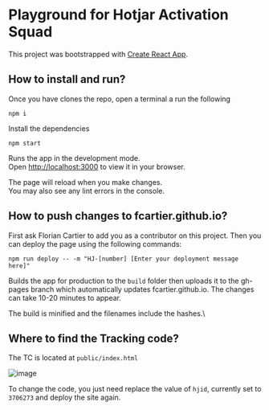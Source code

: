 # Playground for Hotjar Activation Squad

This project was bootstrapped with [Create React App](https://github.com/facebook/create-react-app).

## How to install and run?

Once you have clones the repo, open a terminal a run the following

 `npm i`

Install the dependencies

`npm start`

Runs the app in the development mode.\
Open [http://localhost:3000](http://localhost:3000) to view it in your browser.

The page will reload when you make changes.\
You may also see any lint errors in the console.

## How to push changes to fcartier.github.io?
First ask Florian Cartier to add you as a contributor on this project.
Then you can deploy the page using the following commands:

 `npm run deploy -- -m "HJ-[number] [Enter your deployment message here]"`

Builds the app for production to the `build` folder then uploads it to the gh-pages branch which automatically updates fcartier.github.io. The changes can take 10-20 minutes to appear.

The build is minified and the filenames include the hashes.\

## Where to find the Tracking code?

The TC is located at `public/index.html`

![image](https://github.com/FCartier/fcartier.github.io/assets/18403658/f17c06b4-4c2e-46ad-af5b-e79f2b9288ce)


To change the code, you just need replace the value of `hjid`, currently set to `3706273` and deploy the site again.
